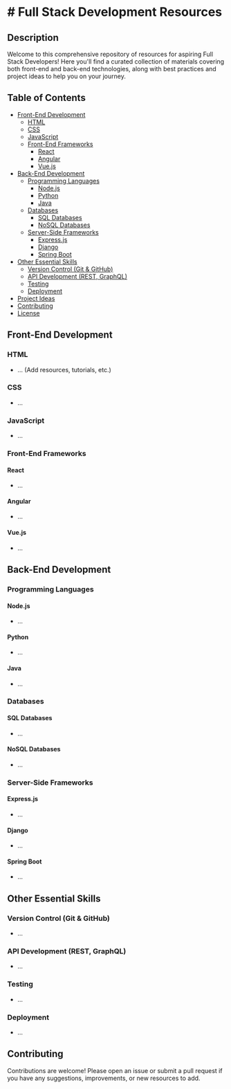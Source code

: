 # # Full Stack Development Resources

## Description

Welcome to this comprehensive repository of resources for aspiring Full Stack Developers! Here you'll find a curated collection of materials covering both front-end and back-end technologies, along with best practices and project ideas to help you on your journey.

## Table of Contents

- [Front-End Development](#front-end-development)
  - [HTML](#html)
  - [CSS](#css)
  - [JavaScript](#javascript)
  - [Front-End Frameworks](#front-end-frameworks)
    - [React](#react)
    - [Angular](#angular)
    - [Vue.js](#vuejs)
- [Back-End Development](#back-end-development)
  - [Programming Languages](#programming-languages)
    - [Node.js](#nodejs)
    - [Python](#python)
    - [Java](#java)
  - [Databases](#databases)
    - [SQL Databases](#sql-databases)
    - [NoSQL Databases](#nosql-databases)
  - [Server-Side Frameworks](#server-side-frameworks)
    - [Express.js](#expressjs)
    - [Django](#django)
    - [Spring Boot](#spring-boot)
- [Other Essential Skills](#other-essential-skills)
  - [Version Control (Git & GitHub)](#version-control-git--github)
  - [API Development (REST, GraphQL)](#api-development-rest-graphql)
  - [Testing](#testing)
  - [Deployment](#deployment)
- [Project Ideas](#project-ideas)
- [Contributing](#contributing)
- [License](#license)

## Front-End Development

### HTML

- ... (Add resources, tutorials, etc.)

### CSS

- ...

### JavaScript

- ...

### Front-End Frameworks

#### React

- ...

#### Angular

- ...

#### Vue.js

- ...

## Back-End Development

### Programming Languages

#### Node.js

- ...

#### Python

- ...

#### Java

- ...

### Databases

#### SQL Databases

- ...

#### NoSQL Databases

- ...

### Server-Side Frameworks

#### Express.js

- ...

#### Django

- ...

#### Spring Boot

- ...

## Other Essential Skills

### Version Control (Git & GitHub)

- ...

### API Development (REST, GraphQL)

- ...

### Testing

- ...

### Deployment

- ...

## Contributing

Contributions are welcome! Please open an issue or submit a pull request if you have any suggestions, improvements, or new resources to add.
